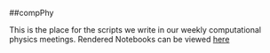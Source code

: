 ##compPhy

This is the place for the scripts we write in our weekly computational physics meetings.
Rendered Notebooks can be viewed [here](http://nbviewer.ipython.org/github/rajeshrinet/compPhy/tree/master/Notebooks/)







